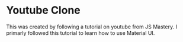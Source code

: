 # Youtube Clone

This was created by following a tutorial on youtube from JS Mastery. I primarly followed this tutorial to learn how to use Material UI.